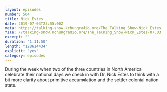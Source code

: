 ```yaml
---
layout: episodes
number: 504
title: Nick Estes
date: 2019-07-03T23:55:00Z
meta: https://talking-show.kchungradio.org/The_Talking_Show-Nick_Estes-07.03.2019.mp3
file: //talking-show.kchungradio.org/The_Talking_Show-Nick_Estes-07.03.2019.mp3
excerpt: ""
duration: "1:11:50"
length: "128614434"
explicit: "yes"
category: episodes
---
```

During the week when two of the three countries in North America celebrate their national days we check in with Dr. Nick Estes to think with a bit more clarity about primitive accumulation and the settler colonial nation state. 
